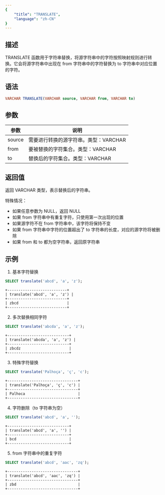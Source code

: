 ```yaml
---
{
    "title": "TRANSLATE",
    "language": "zh-CN"
}
---
```


<!-- 
Licensed to the Apache Software Foundation (ASF) under one
or more contributor license agreements.  See the NOTICE file
distributed with this work for additional information
regarding copyright ownership.  The ASF licenses this file
to you under the Apache License, Version 2.0 (the
"License"); you may not use this file except in compliance
with the License.  You may obtain a copy of the License at

  http://www.apache.org/licenses/LICENSE-2.0

Unless required by applicable law or agreed to in writing,
software distributed under the License is distributed on an
"AS IS" BASIS, WITHOUT WARRANTIES OR CONDITIONS OF ANY
KIND, either express or implied.  See the License for the
specific language governing permissions and limitations
under the License.
-->

## 描述

TRANSLATE 函数用于字符串替换，将源字符串中的字符按照映射规则进行转换。它会将源字符串中出现在 from 字符串中的字符替换为 to 字符串中对应位置的字符。

## 语法

```sql
VARCHAR TRANSLATE(VARCHAR source, VARCHAR from, VARCHAR to)
```

## 参数
| 参数   | 说明                                  |
| ------ | ------------------------------------- |
| source | 需要进行转换的源字符串。类型：VARCHAR |
| from   | 要被替换的字符集合。类型：VARCHAR     |
| to     | 替换后的字符集合。类型：VARCHAR       |

## 返回值

返回 VARCHAR 类型，表示替换后的字符串。

特殊情况：
- 如果任意参数为 NULL，返回 NULL
- 如果 from 字符串中有重复字符，只使用第一次出现的位置
- 如果源字符不在 from 字符串中，该字符将保持不变
- 如果 from 字符串中字符的位置超出了 to 字符串的长度，对应的源字符将被删除
- 如果 from 和 to 都为空字符串，返回原字符串

## 示例

1. 基本字符替换
```sql
SELECT translate('abcd', 'a', 'z');
```
```text
+---------------------------+
| translate('abcd', 'a', 'z') |
+---------------------------+
| zbcd                      |
+---------------------------+
```

2. 多次替换相同字符
```sql
SELECT translate('abcda', 'a', 'z');
```
```text
+----------------------------+
| translate('abcda', 'a', 'z') |
+----------------------------+
| zbcdz                      |
+----------------------------+
```

3. 特殊字符替换
```sql
SELECT translate('Palhoça', 'ç', 'c');
```
```text
+--------------------------------+
| translate('Palhoça', 'ç', 'c') |
+--------------------------------+
| Palhoca                        |
+--------------------------------+
```

4. 字符删除（to 字符串为空）
```sql
SELECT translate('abcd', 'a', '');
```
```text
+----------------------------+
| translate('abcd', 'a', '') |
+----------------------------+
| bcd                        |
+----------------------------+
```

5. from 字符串中的重复字符
```sql
SELECT translate('abcd', 'aac', 'zq');
```
```text
+--------------------------------+
| translate('abcd', 'aac', 'zq') |
+--------------------------------+
| zbd                            |
+--------------------------------+
```